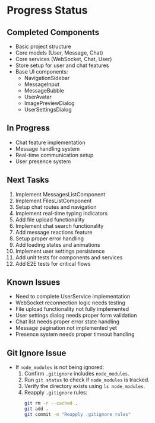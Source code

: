 # Progress Status

## Completed Components
- Basic project structure
- Core models (User, Message, Chat)
- Core services (WebSocket, Chat, User)
- Store setup for user and chat features
- Base UI components:
  - NavigationSidebar
  - MessageInput
  - MessageBubble
  - UserAvatar
  - ImagePreviewDialog
  - UserSettingsDialog

## In Progress
- Chat feature implementation
- Message handling system
- Real-time communication setup
- User presence system

## Next Tasks
1. Implement MessagesListComponent
2. Implement FilesListComponent
3. Setup chat routes and navigation
4. Implement real-time typing indicators
5. Add file upload functionality
6. Implement chat search functionality
7. Add message reactions feature
8. Setup proper error handling
9. Add loading states and animations
10. Implement user settings persistence
11. Add unit tests for components and services
12. Add E2E tests for critical flows

## Known Issues
- Need to complete UserService implementation
- WebSocket reconnection logic needs testing
- File upload functionality not fully implemented
- User settings dialog needs proper form validation
- Chat list needs proper error state handling
- Message pagination not implemented yet
- Presence system needs proper timeout handling

## Git Ignore Issue
- If `node_modules` is not being ignored:
  1. Confirm `.gitignore` includes `node_modules`.
  2. Run `git status` to check if `node_modules` is tracked.
  3. Verify the directory exists using `ls node_modules`.
  4. Reapply `.gitignore` rules:
     ```bash
     git rm -r --cached .
     git add .
     git commit -m "Reapply .gitignore rules"
